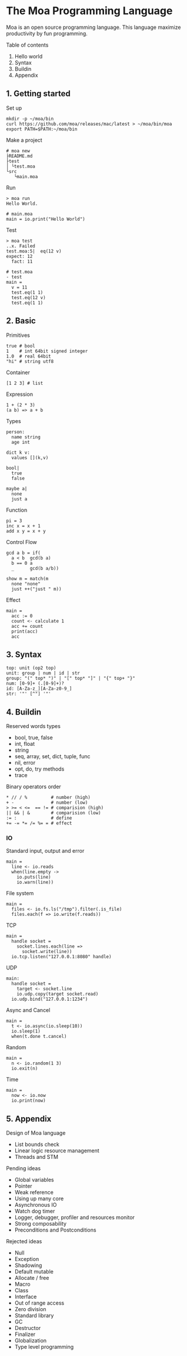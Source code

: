 # The Moa Programming Language
Moa is an open source programming language.
This language maximize productivity by fun programming.

Table of contents
1. Hello world
2. Syntax
3. Buildin
4. Appendix





## 1. Getting started

Set up
```
mkdir -p ~/moa/bin
curl https://github.com/moa/releases/mac/latest > ~/moa/bin/moa
export PATH=$PATH:~/moa/bin
```

Make a project
```
# moa new
├README.md
├test
│ └test.moa
└src
   └main.moa
```

Run
```
> moa run
Hello World.

# main.moa
main = io.print("Hello World")
```

Test
```
> moa test
..x. Failed
test.moa:5|  eq(12 v)
expect: 12
  fact: 11

# test.moa
- test
main =
  v = 11
  test.eq(1 1)
  test.eq(12 v)
  test.eq(1 1)
```





## 2. Basic

Primitives
```
true # bool
1    # int 64bit signed integer
1.0  # real 64bit
"hi" # string utf8
```

Container
```
[1 2 3] # list
```

Expression
```
1 + (2 * 3)
(a b) => a + b
```

Types
```
person:
  name string
  age int

dict k v:
  values [](k,v)

bool|
  true
  false

maybe a|
  none
  just a
```

Function
```
pi = 3
inc x = x + 1
add x y = x + y
```

Control Flow
```
gcd a b = if(
  a < b  gcd(b a)
  b == 0 a
  _      gcd(b a/b))

show m = match(m
  none "none"
  just ++("just " m))
```

Effect
```
main =
  acc := 0
  count <- calculate 1
  acc += count
  print(acc)
  acc
```



## 3. Syntax
```
top: unit (op2 top)
unit: group | num | id | str
group: "(" top* ")" | "[" top* "]" | "{" top+ "}"
num: [0-9]+ (.[0-9]+)?
id: [A-Za-z_][A-Za-z0-9_]
str: '"' [^"] '"'
```

## 4. Buildin

Reserved words
types
- bool, true, false
- int, float
- string
- seq, array, set, dict, tuple, func
- nil, error
- opt, do, try
methods
- trace

Binary operators order
```
* // / %         # number (high)
+ -              # number (low)
> >= < <=  == != # comparision (high)
|| && | &        # comparision (low)
:= :             # define
+= -= *= /= %= = # effect
```

### IO

Standard input, output and error
```
main =
  line <- io.reads
  when(line.empty ->
    io.puts(line)
    io.warn(line))
```

File system
```
main =
  files <- io.fs.ls("/tmp").filter(.is_file)
  files.each(f => io.write(f.reads))
```

TCP
```
main =
  handle socket =
    socket.lines.each(line =>
      socket.write(line))
  io.tcp.listen("127.0.0.1:8080" handle)
```

UDP
```
main:
  handle socket =
    target <- socket.line
    io.udp.copy(target socket.read)
  io.udp.bind("127.0.0.1:1234")
```

Async and Cancel
```
main =
  t <- io.async(io.sleep(10))
  io.sleep(1)
  when(t.done t.cancel)
```

Random
```
main =
  n <- io.random(1 3)
  io.exit(n)
```

Time
```
main =
  now <- io.now
  io.print(now)
```





## 5. Appendix

Design of Moa language
- List bounds check
- Linear logic resource management
- Threads and STM

Pending ideas
- Global variables
- Pointer
- Weak reference
- Using up many core
- Asynchronous IO
- Watch dog timer
- Logger, debugger, profiler and resources monitor
- Strong composability
- Preconditions and Postconditions

Rejected ideas
- Null
- Exception
- Shadowing
- Default mutable
- Allocate / free
- Macro
- Class
- Interface
- Out of range access
- Zero division
- Standard library
- GC
- Destructor
- Finalizer
- Globalization
- Type level programming
